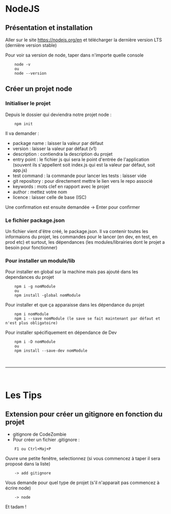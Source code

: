 # NodeJS

## Présentation et installation
Aller sur le site https://nodejs.org/en et télécharger la dernière version LTS (dernière version stable)

Pour voir sa version de node, taper dans n'importe quelle console
```
    node -v
    ou
    node --version
```

## Créer un projet node
### Initialiser le projet
Depuis le dossier qui deviendra notre projet node :
```
    npm init
```
Il va demander :
* package name : laisser la valeur par défaut
* version : laisser la valeur par défaut (v1)
* description : contiendra la description du projet
* entry point : le fichier js qui sera le point d'entrée de l'application (souvent ils s'appellent soit index.js qui est la valeur par défaut, soit app.js)
* test command : la commande pour lancer les tests : laisser vide
* git repository : pour directement mettre le lien vers le repo associé
* keywords : mots clef en rapport avec le projet
* author : mettez votre nom
* licence : laisser celle de base (ISC)

Une confirmation est ensuite demandée -> Enter pour confirmer

### Le fichier package.json
Un fichier vient d'être créé, le package.json. Il va contenir toutes les informaions du projet, les commandes pour le lancer (en dev, en test, en prod etc) et surtout, les dépendances (les modules/librairies dont le projet a besoin pour fonctionner)

### Pour installer un module/lib
Pour installer en global sur la machine mais pas ajouté dans les dependances du projet
```
    npm i -g nomModule
    ou
    npm install -global nomModule
```
Pour installer et que ça apparaisse dans les dépendance du projet
```
    npm i nomModule
    npm i --save nomModule (le save se fait maintenant par défaut et n'est plus obligatoire)
```
Pour installer spécifiquement en dépendance de Dev
```
    npm i -D nomModule
    ou
    npm install --save-dev nomModule
```

<br/>
<hr>
<br/>

# Les Tips
## Extension pour créer un gitignore en fonction du projet
* gitignore de CodeZombie
* Pour créer un fichier .gitignore :
```
    F1 ou Ctrl+Maj+P
```
Ouvre une petite fenêtre, selectionnez (si vous commencez à taper il sera proposé dans la liste)
```
    -> add gitignore
```
Vous demande pour quel type de projet (s'il n'apparait pas commencez à écrire node)
```
    -> node
```
Et tadam !